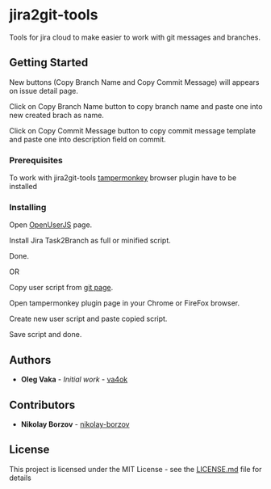# jira2git-tools

Tools for jira cloud to make easier to work with git messages and branches.

## Getting Started

New buttons (Copy Branch Name and Copy Commit Message) will appears on issue detail page. 

Click on Copy Branch Name button to copy branch name and paste one into new created brach as name.

Click on Copy Commit Message button to copy commit message template and paste one into description field on commit.

### Prerequisites

To work with jira2git-tools [tampermonkey](https://www.tampermonkey.net/) browser plugin have to be installed

### Installing

Open [OpenUserJS](https://openuserjs.org/scripts/va4ok/Jira_Task2Branch) page.

Install Jira Task2Branch as full or minified script.

Done.


OR


Copy user script from [git page](https://github.com/va4ok/jira2git-tools/blob/master/dist/jira2git.user.js).

Open tampermonkey plugin page in your Chrome or FireFox browser.

Create new user script and paste copied script.

Save script and done.

## Authors

* **Oleg Vaka** - *Initial work* - [va4ok](https://github.com/va4ok)

## Contributors

* **Nikolay Borzov** - [nikolay-borzov](https://github.com/nikolay-borzov)

## License

This project is licensed under the MIT License - see the [LICENSE.md](LICENSE.md) file for details
